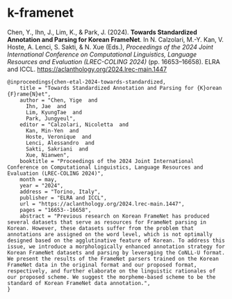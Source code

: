 # k-framenet

Chen, Y., Ihn, J., Lim, K., & Park, J. (2024). **Towards Standardized Annotation and Parsing for Korean FrameNet**. In N. Calzolari, M.-Y. Kan, V. Hoste, A. Lenci, S. Sakti, & N. Xue (Eds.), *Proceedings of the 2024 Joint International Conference on Computational Linguistics, Language Resources and Evaluation (LREC-COLING 2024)* (pp. 16653–16658). ELRA and ICCL. https://aclanthology.org/2024.lrec-main.1447

```
@inproceedings{chen-etal-2024-towards-standardized,
    title = "Towards Standardized Annotation and Parsing for {K}orean {F}rame{N}et",
    author = "Chen, Yige  and
      Ihn, Jae  and
      Lim, KyungTae  and
      Park, Jungyeul",
    editor = "Calzolari, Nicoletta  and
      Kan, Min-Yen  and
      Hoste, Veronique  and
      Lenci, Alessandro  and
      Sakti, Sakriani  and
      Xue, Nianwen",
    booktitle = "Proceedings of the 2024 Joint International Conference on Computational Linguistics, Language Resources and Evaluation (LREC-COLING 2024)",
    month = may,
    year = "2024",
    address = "Torino, Italy",
    publisher = "ELRA and ICCL",
    url = "https://aclanthology.org/2024.lrec-main.1447",
    pages = "16653--16658",
    abstract = "Previous research on Korean FrameNet has produced several datasets that serve as resources for FrameNet parsing in Korean. However, these datasets suffer from the problem that annotations are assigned on the word level, which is not optimally designed based on the agglutinative feature of Korean. To address this issue, we introduce a morphologically enhanced annotation strategy for Korean FrameNet datasets and parsing by leveraging the CoNLL-U format. We present the results of the FrameNet parsers trained on the Korean FrameNet data in the original format and our proposed format, respectively, and further elaborate on the linguistic rationales of our proposed scheme. We suggest the morpheme-based scheme to be the standard of Korean FrameNet data annotation.",
}
```
